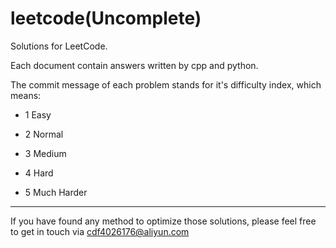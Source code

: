 leetcode(Uncomplete)
========
Solutions for LeetCode.

Each document contain answers written by cpp and python.

The commit message of each problem stands for it's difficulty index, which means:

+ 1 Easy

+ 2 Normal

+ 3 Medium

+ 4 Hard

+ 5 Much Harder

---
If you have found any method to optimize those solutions, please feel free to 
get in touch via cdf4026176@aliyun.com